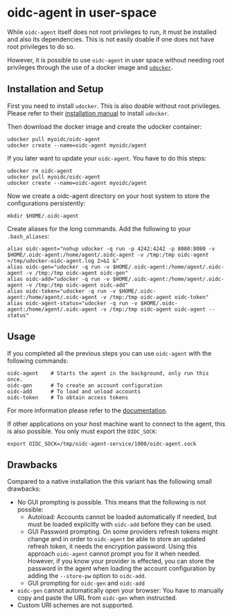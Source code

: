 # oidc-agent in user-space
While `oidc-agent` itself does not root privileges to run, it must be installed
and also its dependencies.
This is not easily doable if one does not have root privileges to do so.

However, it is possible to use `oidc-agent` in user space without needing root
privileges through the use of a docker image and [`udocker`](https://github.com/indigo-dc/udocker).

## Installation and Setup
First you need to install `udocker`. This is also doable without root
privileges. Please refer to their [installation
manual](https://indigo-dc.github.io/udocker/installation_manual.html) to install
`udocker`.

Then download the docker image and create the udocker container:
```
udocker pull myoidc/oidc-agent
udocker create --name=oidc-agent myoidc/agent
```

If you later want to update your `oidc-agent`. You have to do this steps:
```
udocker rm oidc-agent
udocker pull myoidc/oidc-agent
udocker create --name=oidc-agent myoidc/agent
```

Now we create a oidc-agent directory on your host system to store the
configurations persistently:
```
mkdir $HOME/.oidc-agent
```

Create aliases for the long commands. Add the following to your `.bash_aliases`:
```
alias oidc-agent="nohup udocker -q run -p 4242:4242 -p 8080:8080 -v $HOME/.oidc-agent:/home/agent/.oidc-agent -v /tmp:/tmp oidc-agent >/tmp/udocker-oidc-agent.log 2>&1 &"
alias oidc-gen="udocker -q run -v $HOME/.oidc-agent:/home/agent/.oidc-agent -v /tmp:/tmp oidc-agent oidc-gen"
alias oidc-add="udocker -q run -v $HOME/.oidc-agent:/home/agent/.oidc-agent -v /tmp:/tmp oidc-agent oidc-add"
alias oidc-token="udocker -q run -v $HOME/.oidc-agent:/home/agent/.oidc-agent -v /tmp:/tmp oidc-agent oidc-token"
alias oidc-agent-status="udocker -q run -v $HOME/.oidc-agent:/home/agent/.oidc-agent -v /tmp:/tmp oidc-agent oidc-agent --status"
```

## Usage
If you completed all the previous steps you can use `oidc-agent` with the
following commands:
```
oidc-agent    # Starts the agent in the background, only run this once.
oidc-gen      # To create an account configuration
oidc-add      # To load and unload accounts
oidc-token    # To obtain access tokens
```
For more information please refer to the [documentation](/user). <!--TODO-->


If other applications on your host machine want to connect to the agent, this is
also possible. You only must export the `OIDC_SOCK`:
```
export OIDC_SOCK=/tmp/oidc-agent-service/1000/oidc-agent.sock
```

## Drawbacks
Compared to a native installation the this variant has the following small
drawbacks:
- No GUI prompting is possible. This means that the following is not possible:
  - Autoload: Accounts cannot be loaded automatically if needed, but must be
      loaded explicitly with `oidc-add` before they can be used.
  - GUI Password prompting. On some providers refresh tokens might change and in
      order to `oidc-agent` be able to store an updated refresh token, it needs
      the encryption password. Using this approach `oidc-agent` cannot prompt
      you for it when needed. However, if you know your provider is effected,
      you can store the password in the agent when loading the account
      configuration by adding the `--store-pw` option to `oidc-add`.
  - GUI prompting for `oidc-gen` and `oidc-add`
- `oidc-gen` cannot automatically open your browser: You have to manually copy
    and paste the URL from `oidc-gen` when instructed.
- Custom URI schemes are not supported.
